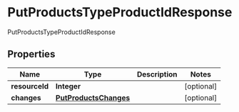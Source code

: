 

# PutProductsTypeProductIdResponse

PutProductsTypeProductIdResponse
## Properties

Name | Type | Description | Notes
------------ | ------------- | ------------- | -------------
**resourceId** | **Integer** |  |  [optional]
**changes** | [**PutProductsChanges**](PutProductsChanges.md) |  |  [optional]




